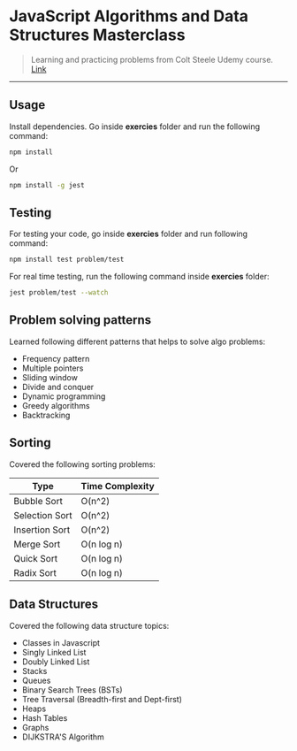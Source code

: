 # JavaScript Algorithms and Data Structures Masterclass

> Learning and practicing problems from Colt Steele Udemy course. [Link](https://www.udemy.com/course/js-algorithms-and-data-structures-masterclass/)

---

## Usage

Install dependencies.
Go inside **exercies** folder and run the following command:

```bash
npm install
```

Or

```bash
npm install -g jest
```

## Testing

For testing your code, go inside **exercies** folder and run following command:

```bash
npm install test problem/test
```

For real time testing, run the following command inside **exercies** folder:

```bash
jest problem/test --watch
```

## Problem solving patterns

Learned following different patterns that helps to solve algo problems:

- Frequency pattern
- Multiple pointers
- Sliding window
- Divide and conquer
- Dynamic programming
- Greedy algorithms
- Backtracking

## Sorting

Covered the following sorting problems:

| Type           | Time Complexity |
| -------------- | --------------- |
| Bubble Sort    | O(n^2)          |
| Selection Sort | O(n^2)          |
| Insertion Sort | O(n^2)          |
| Merge Sort     | O(n log n)      |
| Quick Sort     | O(n log n)      |
| Radix Sort     | O(n log n)      |

## Data Structures

Covered the following data structure topics:

- Classes in Javascript
- Singly Linked List
- Doubly Linked List
- Stacks
- Queues
- Binary Search Trees (BSTs)
- Tree Traversal (Breadth-first and Dept-first)
- Heaps
- Hash Tables
- Graphs
- DIJKSTRA'S Algorithm
